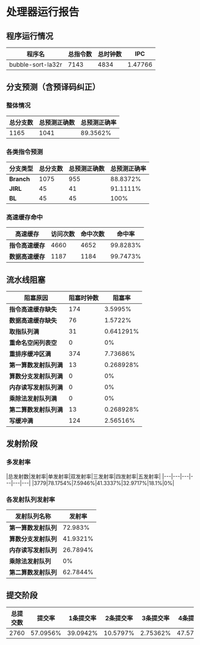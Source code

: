 # 处理器运行报告
## 程序运行情况
|程序名|总指令数|总时钟数|IPC|
|---|---|---|---|
|bubble-sort-la32r|7143|4834|1.47766|

## 分支预测（含预译码纠正）
### 整体情况
|总分支数|总预测正确数|总预测正确率|
|---|---|---|
|1165|1041|89.3562%|

### 各类指令预测
|分支类型|总分支数|总预测正确数|总预测正确率|
|---|---|---|---|
|**Branch**| 1075 | 955 | 88.8372%|
|**JIRL**| 45 | 41 | 91.1111%|
|**BL**| 45 | 45 | 100%|

### 高速缓存命中
|高速缓存|访问次数|命中次数|命中率|
|---|---|---|---|
|**指令高速缓存**| 4660 | 4652 | 99.8283%|
|**数据高速缓存**| 1187 | 1184 | 99.7473%|
## 流水线阻塞
|阻塞原因|阻塞时钟数|阻塞率|
|---|---|---|
|**指令高速缓存缺失**| 174 | 3.5995%|
|**数据高速缓存缺失**| 76 | 1.5722%|
|**取指队列满**| 31 | 0.641291%|
|**重命名空闲列表空**|0 | 0%|
|**重排序缓冲区满**|374 | 7.73686%|
|**第一算数发射队列满**|13 | 0.268928%|
|**算数分支发射队列满**|0 | 0%|
|**内存读写发射队列满**|0 | 0%|
|**乘除法发射队列满**|0 | 0%|
|**第二算数发射队列满**|13 | 0.268928%|
|**写缓冲满**|124 | 2.56516%|

## 发射阶段
### 多发射率
|总发射数|发射率|单发射率|双发射率|三发射率|四发射率|五发射率|
|---|---|---|---|---|---|
|3779|78.1754%|7.5946%|41.3337%|32.9717%|18.1%|0%|

### 各发射队列发射率
|发射队列名称|发射率|
|---|---|
|**第一算数发射队列**|72.983%|
|**算数分支发射队列**|41.9321%|
|**内存读写发射队列**|26.7894%|
|**乘除法发射队列**|0%|
|**第二算数发射队列**|62.7844%|

## 提交阶段
|总提交数|提交率|1条提交率|2条提交率|3条提交率|4条提交率|
|---|---|---|---|---|---|
|2760|57.0956%|39.0942%|10.5797%|2.75362%|47.5725%|
